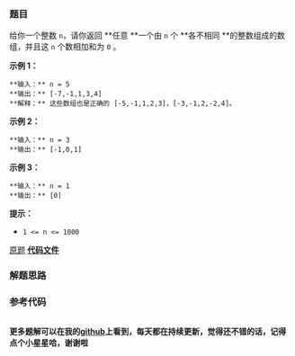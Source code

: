### 题目
给你一个整数 `n`，请你返回 **任意  **一个由 `n` 个 **各不相同  **的整数组成的数组，并且这 `n` 个数相加和为 `0` 。



**示例 1：**

    
    
    **输入：** n = 5
    **输出：** [-7,-1,1,3,4]
    **解释：** 这些数组也是正确的 [-5,-1,1,2,3]，[-3,-1,2,-2,4]。
    

**示例 2：**

    
    
    **输入：** n = 3
    **输出：** [-1,0,1]
    

**示例 3：**

    
    
    **输入：** n = 1
    **输出：** [0]
    



**提示：**

  * `1 <= n <= 1000`

[原题](https://leetcode-cn.com/problems/find-n-unique-integers-sum-up-to-zero/)    **[代码文件]()**


### 解题思路




### 参考代码

```go


```




**更多题解可以在我的[github](https://github.com/LZH139/leetcode_Go)上看到，每天都在持续更新，觉得还不错的话，记得点个小星星哈，谢谢啦**
